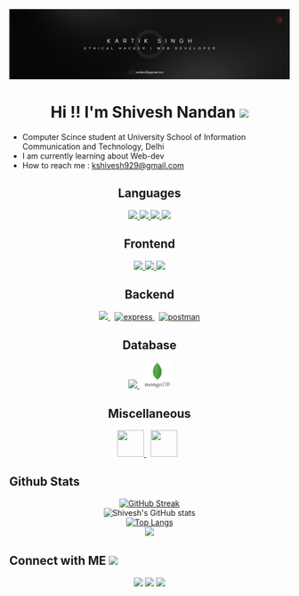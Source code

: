 <div align = "center">


   <img src="https://github.com/kartikkc/kartikkc/blob/main/Kartik%20Singh.png?raw=true"/>
   
   
  # Hi !! I'm **Shivesh Nandan** <img src = "https://c.tenor.com/SNL9_xhZl9oAAAAi/waving-hand-joypixels.gif" height="40px"/>
  
  
</div>


- Computer Scince student at University School of Information Communication and Technology, Delhi
- I am currently learning about Web-dev
- How to reach me : kshivesh929@gmail.com



<h2 align="center">Languages</h2>
  <p align="center">
     <a href="https://www.java.com" target="_blank"> <img src="https://img.icons8.com/color/50/000000/c-plus-plus-logo.png"/> </a>
     <a href="https://developer.mozilla.org/en-US/docs/Web/JavaScript" target="_blank"> <img src="https://img.icons8.com/color/48/000000/javascript.png"/> </a> 
     <a href="https://www.w3.org/html/" target="_blank"> <img src="https://img.icons8.com/color/48/000000/html-5.png"/> </a> 
     <a href="https://www.w3schools.com/css/" target="_blank"> <img src="https://img.icons8.com/color/48/000000/css3.png"/> </a>
   
  </p>
<h2 align="center">Frontend</h2>
  <p align="center">
    <a href="https://reactjs.org/" target="_blank"> <img src="https://img.icons8.com/color/48/000000/react-native.png"/> </a>
    <a href="https://getbootstrap.com" target="_blank"> <img src="https://img.icons8.com/color/48/000000/bootstrap.png"/> </a>
    <a href="https://tailwindcss.com" target="_blank"> <img src="https://img.icons8.com/color/48/000000/tailwindcss.png"/> </a>
 </p>
<h2 align="center">Backend</h2>
  <p align="center">
   <a style="padding-right:8px;" href="https://nodejs.org" target="_blank"> <img src="https://img.icons8.com/color/48/000000/nodejs.png"/> </a>  
   <a style="padding-right:8px;" href="https://www.expressjs.com/" target="_blank"> <img src="https://img.icons8.com/fluency/256/express-js.png"alt="express" width="48" height="48"/> </a>
   <a href="https://postman.com" target="_blank"> <img src="https://www.vectorlogo.zone/logos/getpostman/getpostman-icon.svg" alt="postman" width="45" height="45"/></a>
 </p>
<h2 align="center">Database</h2>
  <p align="center">
    <a style="padding-right:8px;" href="https://www.mysql.com/" target="_blank"> <img src="https://img.icons8.com/fluent/50/000000/mysql-logo.png"/> </a>
    <a href="https://www.mongodb.com/" target="_blank"> <img src="https://raw.githubusercontent.com/devicons/devicon/master/icons/mongodb/mongodb-original-wordmark.svg" alt="mongodb" width="48" height="48"/> </a> 
  </p>
<h2 align="center">Miscellaneous</h2>
  <p align="center">
    <a style="padding-right:8px;" href="https://www.mysql.com/" target="_blank"> <img src="https://img.icons8.com/color/256/linux--v1.png" width="48" height="48"/> </a>
    <a style="padding-right:8px;" href="https://www.ubuntu.com/" target="_blank"> <img src="https://img.icons8.com/color/256/ubuntu--v1.png" width="48" height="48"/> </a>
  
 </p>
 <h2></h2>
 
 
 
## Github Stats

<div align = "center">
  
  
[![GitHub Streak](https://streak-stats.demolab.com?user=ShiveshNandan&theme=tokyonight_duo&border_radius=20&date_format=j%20M%5B%20Y%5D&bg_color=00000000)](https://git.io/streak-stats)<br>
![Shivesh's GitHub stats](https://github-readme-stats.vercel.app/api?username=ShiveshNandan&show_icons=true&theme=tokyonight&border_radius=20&bg_color=00000000)<br>
[![Top Langs](https://github-readme-stats.vercel.app/api/top-langs/?username=ShiveshNandan&layout=compact&theme=tokyonight&border_radius=20&bg_color=00000000)](https://github.com/anuraghazra/github-readme-stats)<br>
[![](https://visitcount.itsvg.in/api?id=ShiveshNandan&label=Profile%20Views&pretty=true)](https://visitcount.itsvg.in)
  
  
</div>


## Connect with ME <img src = "https://raw.githubusercontent.com/ShahriarShafin/ShahriarShafin/main/Assets/handshake.gif" height="40px"/>

<div align = "center">
  
  
[<img src = "https://img.icons8.com/fluent/48/000000/instagram-new.png" height="60px">](https://www.instagram.com/shivesh_nandan/)
[<img src = "https://img.icons8.com/fluent/48/000000/twitter.png" height = "50px">](https://twitter.com/shivesh_nandan)
[<img src = "https://img.icons8.com/fluent/48/000000/linkedin.png" height = "55px">](https://www.linkedin.com/in/shivesh-nandan-39a1b219a/)
  
  
  </div>
